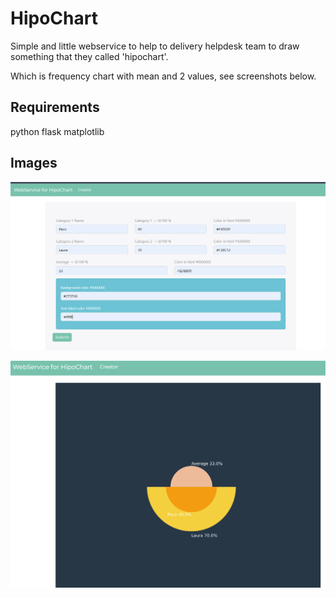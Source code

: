 # HipoChart

Simple and little webservice to help to delivery helpdesk team to draw something that they called 'hipochart'.

Which is frequency chart with mean and 2 values, see screenshots below.

## Requirements
python
flask
matplotlib

## Images
![SelectScreen](hipo1.png)

![Hipochart](hipo2.png)
